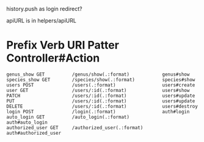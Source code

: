history.push as login redirect?

apiURL is in helpers/apiURL

# Prefix Verb               URI Patter                      Controller#Action
    genus_show GET          /genus/show(.:format)            genus#show
    species_show GET        /species/show(.:format)          species#show
    users POST              /users(.:format)                 users#create
    user GET                /users/:id(.:format)             users#show
    PATCH                   /users/:id(.:format)             users#update
    PUT                     /users/:id(.:format)             users#update
    DELETE                  /users/:id(.:format)             users#destroy
    login POST              /login(.:format)                 auth#login
    auto_login GET          /auto_login(.:format)            auth#auto_login
    authorized_user GET     /authorized_user(.:format)       auth#authorized_user



